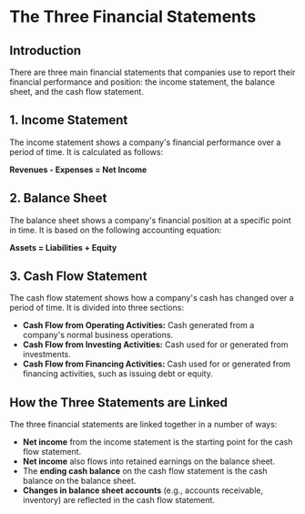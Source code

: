 # The Three Financial Statements

## Introduction

There are three main financial statements that companies use to report their financial performance and position: the income statement, the balance sheet, and the cash flow statement.

## 1. Income Statement

The income statement shows a company's financial performance over a period of time. It is calculated as follows:

**Revenues - Expenses = Net Income**

## 2. Balance Sheet

The balance sheet shows a company's financial position at a specific point in time. It is based on the following accounting equation:

**Assets = Liabilities + Equity**

## 3. Cash Flow Statement

The cash flow statement shows how a company's cash has changed over a period of time. It is divided into three sections:

- **Cash Flow from Operating Activities:** Cash generated from a company's normal business operations.
- **Cash Flow from Investing Activities:** Cash used for or generated from investments.
- **Cash Flow from Financing Activities:** Cash used for or generated from financing activities, such as issuing debt or equity.

## How the Three Statements are Linked

The three financial statements are linked together in a number of ways:

- **Net income** from the income statement is the starting point for the cash flow statement.
- **Net income** also flows into retained earnings on the balance sheet.
- The **ending cash balance** on the cash flow statement is the cash balance on the balance sheet.
- **Changes in balance sheet accounts** (e.g., accounts receivable, inventory) are reflected in the cash flow statement.
